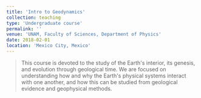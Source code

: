 ```yaml
---
title: 'Intro to Geodynamics'
collection: teaching
type: 'Undergraduate course'
permalink: ''
venue: 'UNAM, Faculty of Sciences, Department of Physics'
date: 2018-02-01
location: 'Mexico City, Mexico'
---
```

> This course is devoted to the study of the Earth's interior, its genesis, and evolution through geological time. We are focused on understanding how and why the Earth's physical systems interact with one another, and how this can be studied from geological evidence and geophysical methods.
